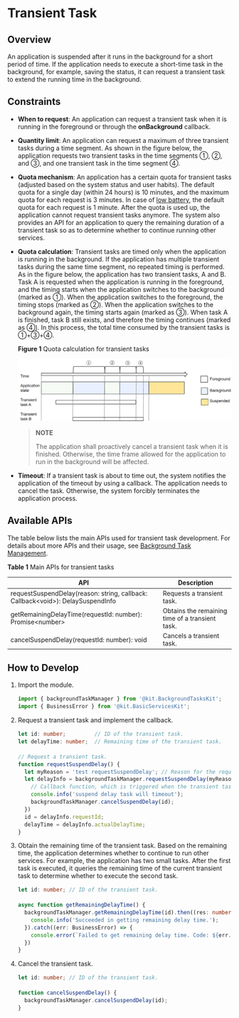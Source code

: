 # Transient Task


## Overview

An application is suspended after it runs in the background for a short period of time. If the application needs to execute a short-time task in the background, for example, saving the status, it can request a transient task to extend the running time in the background.


## Constraints

- **When to request**: An application can request a transient task when it is running in the foreground or through the **onBackground** callback.

- **Quantity limit**: An application can request a maximum of three transient tasks during a time segment. As shown in the figure below, the application requests two transient tasks in the time segments ①, ②, and ③, and one transient task in the time segment ④.

- **Quota mechanism**: An application has a certain quota for transient tasks (adjusted based on the system status and user habits). The default quota for a single day (within 24 hours) is 10 minutes, and the maximum quota for each request is 3 minutes. In case of [low battery](../reference/apis-basic-services-kit/js-apis-battery-info.md), the default quota for each request is 1 minute. After the quota is used up, the application cannot request transient tasks anymore. The system also provides an API for an application to query the remaining duration of a transient task so as to determine whether to continue running other services.

- **Quota calculation**: Transient tasks are timed only when the application is running in the background. If the application has multiple transient tasks during the same time segment, no repeated timing is performed. As in the figure below, the application has two transient tasks, A and B. Task A is requested when the application is running in the foreground, and the timing starts when the application switches to the background (marked as ①). When the application switches to the foreground, the timing stops (marked as ②). When the application switches to the background again, the timing starts again (marked as ③). When task A is finished, task B still exists, and therefore the timing continues (marked as ④). In this process, the total time consumed by the transient tasks is ①+③+④. 
  
  **Figure 1** Quota calculation for transient tasks
  
  ![transient-task](figures/transient-task.png)
  
  > **NOTE**
  >
  > The application shall proactively cancel a transient task when it is finished. Otherwise, the time frame allowed for the application to run in the background will be affected.

- **Timeout**: If a transient task is about to time out, the system notifies the application of the timeout by using a callback. The application needs to cancel the task. Otherwise, the system forcibly terminates the application process.

## Available APIs

The table below lists the main APIs used for transient task development. For details about more APIs and their usage, see [Background Task Management](../reference/apis-backgroundtasks-kit/js-apis-resourceschedule-backgroundTaskManager.md).

**Table 1** Main APIs for transient tasks

| API | Description |
| -------- | -------- |
| requestSuspendDelay(reason: string, callback: Callback&lt;void&gt;): DelaySuspendInfo | Requests a transient task. |
| getRemainingDelayTime(requestId: number): Promise&lt;number&gt; | Obtains the remaining time of a transient task. |
| cancelSuspendDelay(requestId: number): void | Cancels a transient task. |


## How to Develop

1. Import the module.
   
   ```ts
   import { backgroundTaskManager } from '@kit.BackgroundTasksKit';
   import { BusinessError } from '@kit.BasicServicesKit';
   ```

2. Request a transient task and implement the callback.
   
   ```ts
   let id: number;         // ID of the transient task.
   let delayTime: number;  // Remaining time of the transient task.

   // Request a transient task.
   function requestSuspendDelay() {
     let myReason = 'test requestSuspendDelay'; // Reason for the request.
     let delayInfo = backgroundTaskManager.requestSuspendDelay(myReason, () => {
       // Callback function, which is triggered when the transient task is about to time out. The application can carry out data clear and annotation, and cancel the task in the callback.
       console.info('suspend delay task will timeout');
       backgroundTaskManager.cancelSuspendDelay(id);
     })
     id = delayInfo.requestId;
     delayTime = delayInfo.actualDelayTime;
   }
   ```

3. Obtain the remaining time of the transient task. Based on the remaining time, the application determines whether to continue to run other services. For example, the application has two small tasks. After the first task is executed, it queries the remaining time of the current transient task to determine whether to execute the second task.
   
   ```ts
   let id: number; // ID of the transient task.

   async function getRemainingDelayTime() {
     backgroundTaskManager.getRemainingDelayTime(id).then((res: number) => {
       console.info('Succeeded in getting remaining delay time.');
     }).catch((err: BusinessError) => {
       console.error(`Failed to get remaining delay time. Code: ${err.code}, message: ${err.message}`);
     })
   }
   ```

4. Cancel the transient task.
   
   ```ts
   let id: number; // ID of the transient task.
  
   function cancelSuspendDelay() {
     backgroundTaskManager.cancelSuspendDelay(id);
   }
   ```

